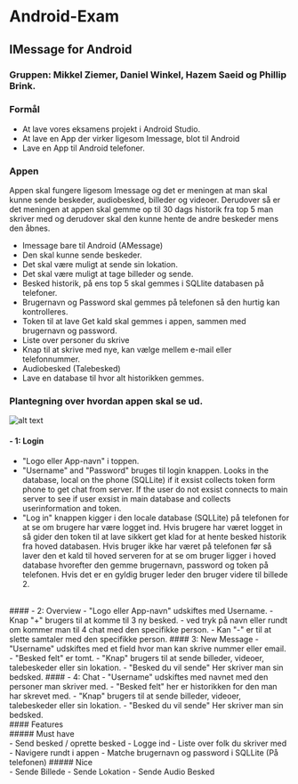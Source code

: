 # Android-Exam
## IMessage for Android

### Gruppen: Mikkel Ziemer, Daniel Winkel, Hazem Saeid og Phillip Brink.

### Formål
 - At lave vores eksamens projekt i Android Studio.
 - At lave en App der virker ligesom Imessage, blot til Android
 - Lave en App til Android telefoner.

### Appen <br>
Appen skal fungere ligesom Imessage og det er meningen at man skal kunne sende beskeder, audiobesked, billeder og videoer. Derudover så er det meningen at appen skal gemme op til 30 dags historik fra top 5 man skriver med og derudover skal den kunne hente de andre beskeder mens den åbnes.

 - Imessage bare til Android (AMessage) <br>
 - Den skal kunne sende beskeder. <br>
 - Det skal være muligt at sende sin lokation. <br>
 - Det skal være muligt at tage billeder og sende. <br>
 - Besked historik, på ens top 5 skal gemmes i SQLlite databasen på telefoner. <br>
 - Brugernavn og Password skal gemmes på telefonen så den hurtig kan kontrolleres. <br>
 - Token til at lave Get kald skal gemmes i appen, sammen med brugernavn og password. <br>
 - Liste over personer du skrive <br>
 - Knap til at skrive med nye, kan vælge mellem e-mail eller telefonnummer. <br>
 - Audiobesked (Talebesked) <br>
 - Lave en database til hvor alt historikken gemmes. <br>

### Plantegning over hvordan appen skal se ud.
 ![alt text](https://github.com/philliphb/Android-Exam/blob/master/Appen.png) <br>
#### - 1: Login
  - "Logo eller App-navn" i toppen.
  - "Username" and "Password" bruges til login knappen.
  Looks in the database, local on the phone (SQLLite) if it exsist collects token form phone to get chat from server. If the user do not exsist connects to main server to see if user exsist in main database and collects userinformation and token.
  - "Log in" knappen kigger i den locale database (SQLLite) på telefonen for at se om brugere har være logget ind. Hvis brugere har været logget in så gider den token til at lave sikkert get klad for at hente besked historik fra hoved databasen. Hvis bruger ikke har været på telefonen før så laver den et kald til hoved serveren for at se om bruger ligger i hoved database hvorefter den gemme brugernavn, password og token på telefonen. Hvis det er en gyldig bruger leder den bruger videre til billede 2.
  <br>
#### - 2: Overview
  - "Logo eller App-navn" udskiftes med Username.
  - Knap "+" brugers til at komme til 3 ny besked.
  - ved tryk på navn eller rundt om kommer man til 4 chat med den specifikke person.
  - Kan "-" er til at slette samtaler med den specifikke person.
#### 3: New Message
  - "Username" udskiftes med et field hvor man kan skrive nummer eller email.
  - "Besked felt" er tomt.
  - "Knap" brugers til at sende billeder, videoer, talebeskeder eller sin lokation.
  - "Besked du vil sende" Her skriver man sin bedsked.
#### - 4: Chat
  - "Username" udskiftes med navnet med den personer man skriver med.
  - "Besked felt" her er historikken for den man har skrevet med.
  - "Knap" brugers til at sende billeder, videoer, talebeskeder eller sin lokation.
  - "Besked du vil sende" Her skriver man sin bedsked.
<br>
#### Features <br>
##### Must have <br>
 - Send besked / oprette besked
 - Logge ind
 - Liste over folk du skriver med
 - Navigere rundt i appen
 - Matche brugernavn og password i SQLLite (På telefonen)
##### Nice <br>
 - Sende Billede
 - Sende Lokation
 - Sende Audio Besked

